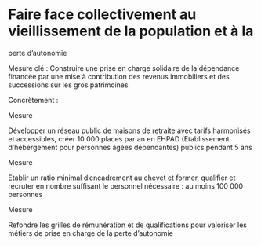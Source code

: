 # Faire face collectivement au vieillissement de la population et à la
perte d’autonomie

Mesure clé : Construire une prise en charge solidaire de la dépendance
financée par une mise à contribution des revenus immobiliers et des
successions sur les gros patrimoines

Concrètement :

<div class="admonition">

Mesure

Développer un réseau public de maisons de retraite avec tarifs
harmonisés et accessibles, créer 10 000 places par an en
EHPAD (Etablissement d’hébergement pour personnes âgées dépendantes)
publics pendant 5 ans

</div>

<div class="admonition">

Mesure

Etablir un ratio minimal d’encadrement au chevet et former, qualifier et
recruter en nombre suffisant le personnel nécessaire : au moins 100 000
personnes

</div>

<div class="admonition">

Mesure

Refondre les grilles de rémunération et de qualifications pour valoriser
les métiers de prise en charge de la perte d’autonomie

</div>
